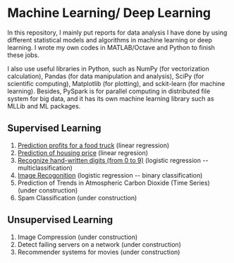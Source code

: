 # Machine Learning/ Deep Learning

In this repository, I mainly put reports for data analysis I have done by using different statistical models and algorithms in machine learning or deep learning. I wrote my own codes in MATLAB/Octave and Python to finish these jobs.

I also use useful libraries in Python, such as NumPy (for vectorization calculation), Pandas (for data manipulation and analysis), SciPy (for scientific computing), Matplotlib (for plotting), and sckit-learn (for machine learning). Besides, PySpark is for parallel computing in distributed file system for big data, and it has its own machine learning library such as MLLib and ML packages. 

## Supervised Learning
1. [Prediction profits for a food truck](https://github.com/hsuanhao/Machine_Learning/blob/master/prediction_profits_food_truck.ipynb) (linear regression)
2. [Prediction of housing price](https://github.com/hsuanhao/Machine_Learning/blob/master/prediction_housing_price.ipynb) (linear regresion)
3. [Recognize hand-written digits (from 0 to 9)](https://github.com/hsuanhao/Machine_Learning/blob/master/Hand-Written_Digits_Recognition.ipynb) (logistic regression -- multiclassification)
4. [Image Recogonition](https://github.com/hsuanhao/Machine_Learning/blob/master/Image_Recognition.ipynb) (logistic regression -- binary classification)
5. Prediction of Trends in Atmospheric Carbon Dioxide (Time Series) (under construction)
6. Spam Classification (under construction)

## Unsupervised Learning
1. Image Compression (under construction)
2. Detect failing servers on a network (under construction)
3. Recommender systems for movies (under construction)
